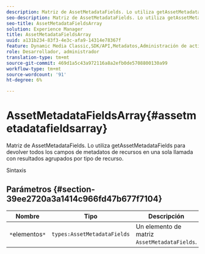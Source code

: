 ```yaml
---
description: Matriz de AssetMetadataFields. Lo utiliza getAssetMetadataFields para devolver todos los campos de metadatos de recursos en una sola llamada con resultados agrupados por tipo de recurso.
seo-description: Matriz de AssetMetadataFields. Lo utiliza getAssetMetadataFields para devolver todos los campos de metadatos de recursos en una sola llamada con resultados agrupados por tipo de recurso.
seo-title: AssetMetadataFieldsArray
solution: Experience Manager
title: AssetMetadataFieldsArray
uuid: a131b234-83f3-4e3c-afa9-14314e78367f
feature: Dynamic Media Classic,SDK/API,Metadatos,Administración de activos
role: Desarrollador, administrador
translation-type: tm+mt
source-git-commit: 469d1a5c43a972116a8a2efb0de5708800130a99
workflow-type: tm+mt
source-wordcount: '91'
ht-degree: 6%

---
```



# AssetMetadataFieldsArray{#assetmetadatafieldsarray}

Matriz de AssetMetadataFields. Lo utiliza getAssetMetadataFields para devolver todos los campos de metadatos de recursos en una sola llamada con resultados agrupados por tipo de recurso.

Sintaxis

## Parámetros {#section-39ee2720a3a1414c966fd47b677f7104}

| Nombre | Tipo | Descripción |
|---|---|---|
| `*`elementos`*` | `types:AssetMetadataFields` | Un elemento de matriz `AssetMetadataFields`. |

